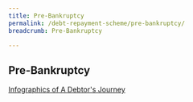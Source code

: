 ```yaml
---
title: Pre-Bankruptcy
permalink: /debt-repayment-scheme/pre-bankruptcy/
breadcrumb: Pre-Bankruptcy

---
```


Pre-Bankruptcy
---

[Infographics of A Debtor's Journey ](/files/ADebtorsJourney.pdf/) <br>
